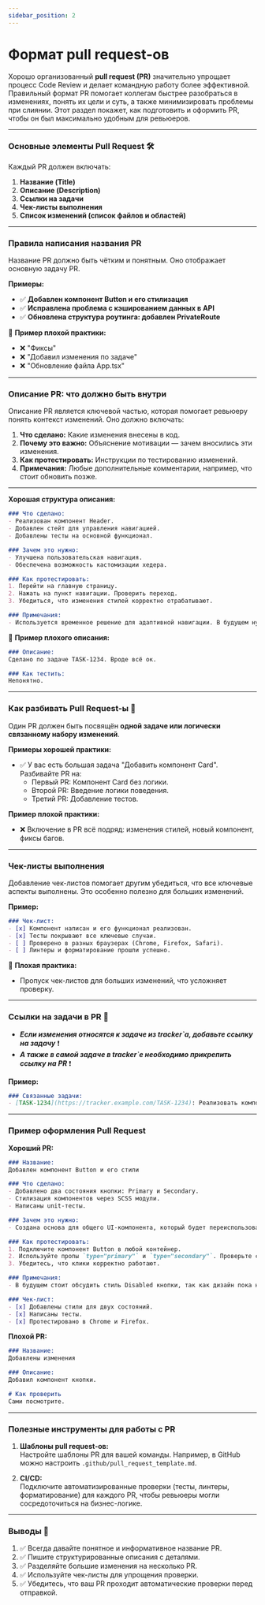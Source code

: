 ```yaml
---
sidebar_position: 2
---
```


# Формат pull request-ов

Хорошо организованный **pull request (PR)** значительно упрощает процесс Code Review и делает командную работу более эффективной. Правильный формат PR помогает коллегам быстрее разобраться в изменениях, понять их цели и суть, а также минимизировать проблемы при слиянии. Этот раздел покажет, как подготовить и оформить PR, чтобы он был максимально удобным для ревьюеров.

---

### Основные элементы Pull Request 🛠️

Каждый PR должен включать:

1. **Название (Title)**  
2. **Описание (Description)**  
3. **Ссылки на задачи**  
4. **Чек-листы выполнения**  
5. **Список изменений (список файлов и областей)**  

---

### Правила написания названия PR

Название PR должно быть чётким и понятным. Оно отображает основную задачу PR.

**Примеры:**
- ✅ **Добавлен компонент Button и его стилизация**
- ✅ **Исправлена проблема с кэшированием данных в API**
- ✅ **Обновлена структура роутинга: добавлен PrivateRoute**

🙅 **Пример плохой практики:**
- ❌ "Фиксы"
- ❌ "Добавил изменения по задаче"
- ❌ "Обновление файла App.tsx"

---

### Описание PR: что должно быть внутри

Описание PR является ключевой частью, которая помогает ревьюеру понять контекст изменений. Оно должно включать:

1. **Что сделано:** Какие изменения внесены в код.  
2. **Почему это важно:** Объяснение мотивации — зачем вносились эти изменения.  
3. **Как протестировать:** Инструкции по тестированию изменений.  
4. **Примечания:** Любые дополнительные комментарии, например, что стоит обновить позже.  

---

**Хорошая структура описания:**
```markdown
### Что сделано:
- Реализован компонент Header.
- Добавлен стейт для управления навигацией.
- Добавлены тесты на основной функционал.

### Зачем это нужно:
- Улучшена пользовательская навигация.
- Обеспечена возможность кастомизации хедера.

### Как протестировать:
1. Перейти на главную страницу.
2. Нажать на пункт навигации. Проверить переход.
3. Убедиться, что изменения стилей корректно отрабатывают.

### Примечания:
- Используется временное решение для адаптивной навигации. В будущем нужно заменить на библиотеку X.
```

🙅 **Пример плохого описания:**
```markdown
### Описание:
Сделано по задаче TASK-1234. Вроде всё ок.

### Как тестить:
Непонятно.
```

---

### Как разбивать Pull Request-ы 🧱

Один PR должен быть посвящён **одной задаче или логически связанному набору изменений**.

**Примеры хорошей практики:**
- ✅ У вас есть большая задача "Добавить компонент Card". Разбивайте PR на:
  - Первый PR: Компонент Card без логики.
  - Второй PR: Введение логики поведения.
  - Третий PR: Добавление тестов.

**Пример плохой практики:**
- ❌ Включение в PR всё подряд: изменения стилей, новый компонент, фиксы багов.

---

### Чек-листы выполнения

Добавление чек-листов помогает другим убедиться, что все ключевые аспекты выполнены. Это особенно полезно для больших изменений.

**Пример:**
```markdown
### Чек-лист:
- [x] Компонент написан и его функционал реализован.
- [x] Тесты покрывают все ключевые случаи.
- [ ] Проверено в разных браузерах (Chrome, Firefox, Safari).
- [ ] Линтеры и форматирование прошли успешно.
```

🙅 **Плохая практика:**
- Пропуск чек-листов для больших изменений, что усложняет проверку.

---

### Ссылки на задачи в PR 📂

- ***Если изменения относятся к задаче из tracker\`а, добавьте ссылку на задачу*** ❗
- ***А также в самой задаче в tracker\`е необходимо прикрепить ссылку на PR*** ❗

**Пример:**
```markdown
### Связанные задачи:
- [TASK-1234](https://tracker.example.com/TASK-1234): Реализовать компонент Header
```

---

### Пример оформления Pull Request

**Хороший PR:**
```markdown
### Название:
Добавлен компонент Button и его стили

### Что сделано:
- Добавлено два состояния кнопки: Primary и Secondary.
- Стилизация компонентов через SCSS модули.
- Написаны unit-тесты.

### Зачем это нужно:
- Создана основа для общего UI-компонента, который будет переиспользоваться на всех страницах.

### Как протестировать:
1. Подключите компонент Button в любой контейнер.
2. Используйте пропы `type="primary"` и `type="secondary"`. Проверьте стиль.
3. Убедитесь, что клики корректно работают.

### Примечания:
- В будущем стоит обсудить стиль Disabled кнопки, так как дизайн пока не утверждён.

### Чек-лист:
- [x] Добавлены стили для двух состояний.
- [x] Написаны тесты.
- [x] Протестировано в Chrome и Firefox.
```

**Плохой PR:**
```markdown
### Название:
Добавлены изменения

### Описание:
Добавил компонент кнопки.

# Как проверить
Сами посмотрите.
```

---

### Полезные инструменты для работы с PR

1. **Шаблоны pull request-ов:**  
   Настройте шаблоны PR для вашей команды. Например, в GitHub можно настроить `.github/pull_request_template.md`.

2. **CI/CD:**  
   Подключите автоматизированные проверки (тесты, линтеры, форматирование) для каждого PR, чтобы ревьюеры могли сосредоточиться на бизнес-логике.

---

### Выводы 📌

1. ✅ Всегда давайте понятное и информативное название PR.  
2. ✅ Пишите структурированные описания с деталями.  
3. ✅ Разделяйте большие изменения на несколько PR.  
4. ✅ Используйте чек-листы для упрощения проверки.  
5. ✅ Убедитесь, что ваш PR проходит автоматические проверки перед отправкой.